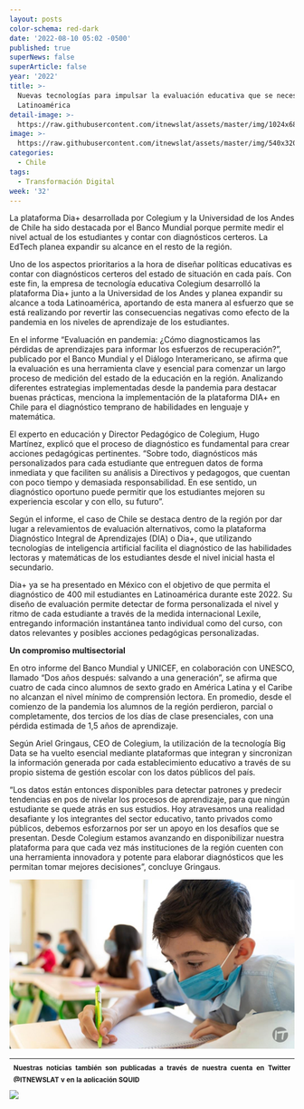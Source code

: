 ```yaml
---
layout: posts
color-schema: red-dark
date: '2022-08-10 05:02 -0500'
published: true
superNews: false
superArticle: false
year: '2022'
title: >-
  Nuevas tecnologías para impulsar la evaluación educativa que se necesita en
  Latinoamérica
detail-image: >-
  https://raw.githubusercontent.com/itnewslat/assets/master/img/1024x680/nino-del-colegio-g.jpg
image: >-
  https://raw.githubusercontent.com/itnewslat/assets/master/img/540x320/nino-del-colegio-p.jpg
categories:
  - Chile
tags:
  - Transformación Digital
week: '32'
---
```

La plataforma Dia+ desarrollada por Colegium y la Universidad de los Andes de Chile ha sido destacada por el Banco Mundial porque permite medir el nivel actual de los estudiantes y contar con diagnósticos certeros. La EdTech planea expandir su alcance en el resto de la región.
 
Uno de los aspectos prioritarios a la hora de diseñar políticas educativas es contar con diagnósticos certeros del estado de situación en cada país. Con este fin, la empresa de tecnología educativa Colegium desarrolló la plataforma Dia+ junto a la Universidad de los Andes y planea expandir su alcance a toda Latinoamérica, aportando de esta manera al esfuerzo que se está realizando por revertir las consecuencias negativas como efecto de la pandemia en los niveles de aprendizaje de los estudiantes.
 
En el informe “Evaluación en pandemia: ¿Cómo diagnosticamos las pérdidas de aprendizajes para informar los esfuerzos de recuperación?”, publicado por el Banco Mundial y el Diálogo Interamericano, se afirma que la evaluación es una herramienta clave y esencial para comenzar un largo proceso de medición del estado de la educación en la región. Analizando diferentes estrategias implementadas desde la pandemia para destacar buenas prácticas, menciona la implementación de la plataforma DIA+ en Chile para el diagnóstico temprano de habilidades en lenguaje y matemática.
 
El experto en educación y Director Pedagógico de Colegium, Hugo Martínez, explicó que el proceso de diagnóstico es fundamental para crear acciones pedagógicas pertinentes. “Sobre todo, diagnósticos más personalizados para cada estudiante que entreguen datos de forma inmediata y que faciliten su análisis a Directivos y pedagogos, que cuentan con poco tiempo y demasiada responsabilidad. En ese sentido, un diagnóstico oportuno puede permitir que los estudiantes mejoren su experiencia escolar y con ello, su futuro”.
 
Según el informe, el caso de Chile se destaca dentro de la región por dar lugar a relevamientos de evaluación alternativos, como la plataforma Diagnóstico Integral de Aprendizajes (DIA) o  Dia+, que utilizando tecnologías de inteligencia artificial facilita el diagnóstico de las habilidades lectoras y matemáticas de los estudiantes desde el nivel inicial hasta el secundario.
 
Dia+ ya se ha presentado en México con el objetivo de que permita el diagnóstico de 400 mil estudiantes en Latinoamérica durante este 2022. Su diseño de evaluación permite detectar de forma personalizada el nivel y ritmo de cada estudiante a través de la medida internacional Lexile, entregando información instantánea tanto individual como del curso, con datos relevantes y posibles acciones pedagógicas personalizadas.
 
**Un compromiso multisectorial**
 
En otro informe del Banco Mundial y UNICEF, en colaboración con UNESCO, llamado “Dos años después: salvando a una generación”, se afirma que cuatro de cada cinco alumnos de sexto grado en América Latina y el Caribe no alcanzan el nivel mínimo de comprensión lectora. En promedio, desde el comienzo de la pandemia los alumnos de la región perdieron, parcial o completamente, dos tercios de los días de clase presenciales, con una pérdida estimada de 1,5 años de aprendizaje.
 
Según Ariel Gringaus, CEO de Colegium, la utilización de la tecnología Big Data se ha vuelto esencial mediante plataformas que integran y sincronizan la información generada por cada establecimiento educativo a través de su propio sistema de gestión escolar con los datos públicos del país.
 
“Los datos están entonces disponibles para detectar patrones y predecir tendencias en pos de nivelar los procesos de aprendizaje, para que ningún estudiante se quede atrás en sus estudios. Hoy atravesamos una realidad desafiante y los integrantes del sector educativo, tanto privados como públicos, debemos esforzarnos por ser un apoyo en los desafíos que se presentan. Desde Colegium estamos avanzando en disponibilizar nuestra plataforma para que cada vez más instituciones de la región cuenten con una herramienta innovadora y potente para elaborar diagnósticos que les permitan tomar mejores decisiones”, concluye Gringaus.

![](https://raw.githubusercontent.com/itnewslat/assets/master/img/540x320/nino-del-colegio-p.jpg)

<table style="height: 42px;" width="569">
<tbody>
<tr>
<td style="text-align: justify;"><sub><strong>Nuestras noticias también son publicadas a través de nuestra cuenta en Twitter <a href="https://twitter.com/itnewslat?lang=es">@ITNEWSLAT</a> y en la aplicación <a href="https://squidapp.co/en/">SQUID</a></strong></sub></td>
</tr>
</tbody>
</table>

<img src="https://tracker.metricool.com/c3po.jpg?hash=56f88a41e39ab42c063cc51676587a04"/>